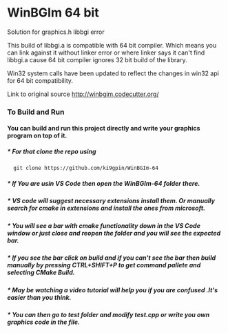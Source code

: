 # WinBGIm 64 bit

Solution for graphics.h libbgi error

This build of libbgi.a is compatible with 64 bit compiler.
Which means you can link against it without linker error or 
where linker says it can't find libbgi.a cause 64 bit compiler 
ignores 32 bit build of the library.


Win32 system calls have been updated to reflect the changes in win32 api for 64 bit compatibility.

Link to original source http://winbgim.codecutter.org/



### To Build and Run
####  You can build and run this project directly and write your graphics program on top of it. 
#####       * For that clone the repo using 
      
      git clone https://github.com/ki9gpin/WinBGIm-64

#####       * If You are usin VS Code then open the WinBGIm-64 folder there. 

#####       * VS code will suggest necessary extensions install them.  Or manually search for cmake in extensions and install the ones from microsoft. 

#####       * You will see a bar with cmake functionality down in the VS Code window or just close and reopen the folder and you will see the expected bar.

#####       * If you see the bar click on build and if you can't see the bar then build manually by  pressing CTRL+SHIFT+P to get command pallete and selecting CMake Build.  

#####       * May be watching a video tutorial will help you if you are confused .It's easier than you think.
 
#####       * You can then go to *test* folder and modify *test.cpp* or write you own graphics code in the file.

